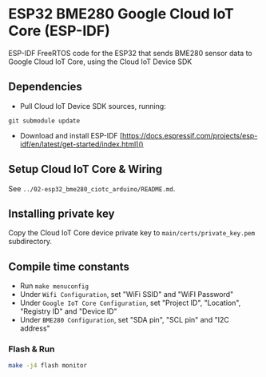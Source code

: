 # ESP32 BME280 Google Cloud IoT Core (ESP-IDF)

ESP-IDF FreeRTOS code for the ESP32 that sends BME280 sensor data to Google Cloud IoT Core, using the Cloud IoT Device SDK

## Dependencies

- Pull Cloud IoT Device SDK sources, running:

```
git submodule update
```

- Download and install ESP-IDF
  [https://docs.espressif.com/projects/esp-idf/en/latest/get-started/index.html]()


## Setup Cloud IoT Core & Wiring

See `../02-esp32_bme280_ciotc_arduino/README.md`.


## Installing private key

Copy the Cloud IoT Core device private key to `main/certs/private_key.pem` subdirectory.


## Compile time constants

- Run `make menuconfig`
- Under `Wifi Configuration`, set "WiFi SSID" and "WiFI Password"
- Under `Google IoT Core Configuration`, set "Project ID", "Location", "Registry ID" and "Device ID"
- Under `BME280 Configuration`, set "SDA pin", "SCL pin" and "I2C address"

### Flash & Run

```sh
make -j4 flash monitor
```
